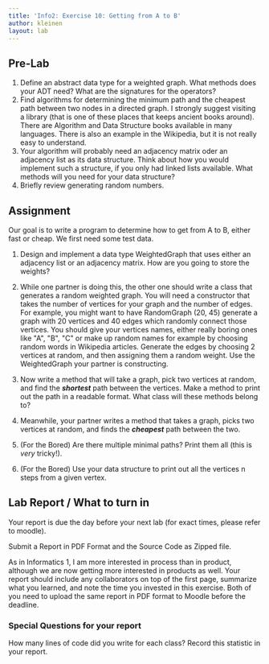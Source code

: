 ```yaml
---
title: 'Info2: Exercise 10: Getting from A to B'
author: kleinen
layout: lab
---
```

## Pre-Lab

1. Define an abstract data type for a weighted graph. What methods does your ADT need? What are the signatures for the operators?
2. Find algorithms for determining the minimum path and the cheapest path between two nodes in a directed graph. I strongly suggest visiting a library (that is one of these places that keeps ancient books around). There are Algorithm and Data Structure books available in many languages. There is also an example in the Wikipedia, but it is not really easy to understand.
3. Your algorithm will probably need an adjacency matrix oder an adjacency list as its data structure. Think about how you would implement such a structure, if you only had linked lists available. What methods will you need for your data structure?
4. Briefly review generating random numbers.

## Assignment

Our goal is to write a program to determine how to get from A to B, either fast or cheap. We first need some test data.

1. Design and implement a data type WeightedGraph that uses either an adjacency list or an adjacency matrix. How are you going to store the weights?
2. While one partner is doing this, the other one should write a class that generates a random weighted graph. You will need a constructor that takes the number of vertices for your graph and the number of edges. For example, you might want to have RandomGraph (20, 45) generate a graph with 20 vertices and 40 edges which randomly connect those vertices. You should give your vertices names, either really boring ones like "A", "B", "C" or make up random names for example by choosing random words in Wikipedia articles. Generate the edges by choosing 2 vertices at random, and then assigning them a random weight. Use the WeightedGraph your partner is constructing.
3. Now write a method that will take a graph, pick two vertices at random, and find the ***shortest*** path between the vertices. Make a method to print out the path in a readable format. What class will these methods belong to?
4. Meanwhile, your partner writes a method that takes a graph, picks two vertices at random, and finds the ***cheapest*** path between the two.

5. (For the Bored) Are there multiple minimal paths? Print them all (this is *very* tricky!).
6. (For the Bored) Use your data structure to print out all the vertices n steps from a given vertex.


## Lab Report / What to turn in

Your report is due the day before your next lab (for exact times, please refer to moodle).

Submit a Report in PDF Format and the Source Code as Zipped file.

As in Informatics 1, I am more interested in process than in product,
although we are now getting more interested in products as well.
Your report should include any collaborators on top of the first page,
summarize what you learned,
and note the time you invested in this exercise.
Both of you need to upload the same report in PDF format to Moodle before the
deadline.

### Special Questions for your report
How many lines of code did you write for each class? Record this statistic in your report.
